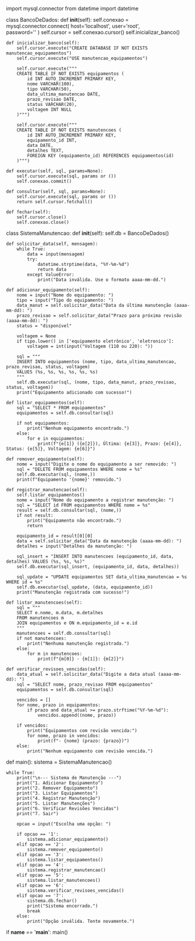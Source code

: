 import mysql.connector
from datetime import datetime

class BancoDeDados:
    def __init__(self):
        self.conexao = mysql.connector.connect(
            host='localhost',
            user='root',  
            password=''
        )
        self.cursor = self.conexao.cursor()
        self.inicializar_banco()

    def inicializar_banco(self):
        self.cursor.execute("CREATE DATABASE IF NOT EXISTS manutencao_equipamentos")
        self.cursor.execute("USE manutencao_equipamentos")

        self.cursor.execute("""
        CREATE TABLE IF NOT EXISTS equipamentos (
            id INT AUTO_INCREMENT PRIMARY KEY,
            nome VARCHAR(100),
            tipo VARCHAR(50),
            data_ultima_manutencao DATE,
            prazo_revisao DATE,
            status VARCHAR(20),
            voltagem INT NULL
        )""")

        self.cursor.execute("""
        CREATE TABLE IF NOT EXISTS manutencoes (
            id INT AUTO_INCREMENT PRIMARY KEY,
            equipamento_id INT,
            data DATE,
            detalhes TEXT,
            FOREIGN KEY (equipamento_id) REFERENCES equipamentos(id)
        )""")

    def executar(self, sql, params=None):
        self.cursor.execute(sql, params or ())
        self.conexao.commit()

    def consultar(self, sql, params=None):
        self.cursor.execute(sql, params or ())
        return self.cursor.fetchall()

    def fechar(self):
        self.cursor.close()
        self.conexao.close()


class SistemaManutencao:
    def __init__(self):
        self.db = BancoDeDados()

    def solicitar_data(self, mensagem):
        while True:
            data = input(mensagem)
            try:
                datetime.strptime(data, "%Y-%m-%d")
                return data
            except ValueError:
                print("Data inválida. Use o formato aaaa-mm-dd.")

    def adicionar_equipamento(self):
        nome = input("Nome do equipamento: ")
        tipo = input("Tipo do equipamento: ")
        data_manut = self.solicitar_data("Data da última manutenção (aaaa-mm-dd): ")
        prazo_revisao = self.solicitar_data("Prazo para próxima revisão (aaaa-mm-dd): ")
        status = "disponível"

        voltagem = None
        if tipo.lower() in ['equipamento eletrônico', 'eletronico']:
            voltagem = int(input("Voltagem (110 ou 220): "))

        sql = """
        INSERT INTO equipamentos (nome, tipo, data_ultima_manutencao, prazo_revisao, status, voltagem)
        VALUES (%s, %s, %s, %s, %s, %s)
        """
        self.db.executar(sql, (nome, tipo, data_manut, prazo_revisao, status, voltagem))
        print("Equipamento adicionado com sucesso!")

    def listar_equipamentos(self):
        sql = "SELECT * FROM equipamentos"
        equipamentos = self.db.consultar(sql)

        if not equipamentos:
            print("Nenhum equipamento encontrado.")
        else:
            for e in equipamentos:
                print(f"{e[1]} ({e[2]}), Última: {e[3]}, Prazo: {e[4]}, Status: {e[5]}, Voltagem: {e[6]}")

    def remover_equipamento(self):
        nome = input("Digite o nome do equipamento a ser removido: ")
        sql = "DELETE FROM equipamentos WHERE nome = %s"
        self.db.executar(sql, (nome,))
        print(f"Equipamento '{nome}' removido.")

    def registrar_manutencao(self):
        self.listar_equipamentos()
        nome = input("Nome do equipamento a registrar manutenção: ")
        sql = "SELECT id FROM equipamentos WHERE nome = %s"
        result = self.db.consultar(sql, (nome,))
        if not result:
            print("Equipamento não encontrado.")
            return

        equipamento_id = result[0][0]
        data = self.solicitar_data("Data da manutenção (aaaa-mm-dd): ")
        detalhes = input("Detalhes da manutenção: ")

        sql_insert = "INSERT INTO manutencoes (equipamento_id, data, detalhes) VALUES (%s, %s, %s)"
        self.db.executar(sql_insert, (equipamento_id, data, detalhes))

        sql_update = "UPDATE equipamentos SET data_ultima_manutencao = %s WHERE id = %s"
        self.db.executar(sql_update, (data, equipamento_id))
        print("Manutenção registrada com sucesso!")

    def listar_manutencoes(self):
        sql = """
        SELECT e.nome, m.data, m.detalhes
        FROM manutencoes m
        JOIN equipamentos e ON m.equipamento_id = e.id
        """
        manutencoes = self.db.consultar(sql)
        if not manutencoes:
            print("Nenhuma manutenção registrada.")
        else:
            for m in manutencoes:
                print(f"{m[0]} - {m[1]}: {m[2]}")

    def verificar_revisoes_vencidas(self):
        data_atual = self.solicitar_data("Digite a data atual (aaaa-mm-dd): ")
        sql = "SELECT nome, prazo_revisao FROM equipamentos"
        equipamentos = self.db.consultar(sql)

        vencidos = []
        for nome, prazo in equipamentos:
            if prazo and data_atual >= prazo.strftime("%Y-%m-%d"):
                vencidos.append((nome, prazo))

        if vencidos:
            print("Equipamentos com revisão vencida:")
            for nome, prazo in vencidos:
                print(f"- {nome} (prazo: {prazo})")
        else:
            print("Nenhum equipamento com revisão vencida.")


def main():
    sistema = SistemaManutencao()

    while True:
        print("\n--- Sistema de Manutenção ---")
        print("1. Adicionar Equipamento")
        print("2. Remover Equipamento")
        print("3. Listar Equipamentos")
        print("4. Registrar Manutenção")
        print("5. Listar Manutenções")
        print("6. Verificar Revisões Vencidas")
        print("7. Sair")

        opcao = input("Escolha uma opção: ")

        if opcao == '1':
            sistema.adicionar_equipamento()
        elif opcao == '2':
            sistema.remover_equipamento()
        elif opcao == '3':
            sistema.listar_equipamentos()
        elif opcao == '4':
            sistema.registrar_manutencao()
        elif opcao == '5':
            sistema.listar_manutencoes()
        elif opcao == '6':
            sistema.verificar_revisoes_vencidas()
        elif opcao == '7':
            sistema.db.fechar()
            print("Sistema encerrado.")
            break
        else:
            print("Opção inválida. Tente novamente.")


if __name__ == '__main__':
    main()
